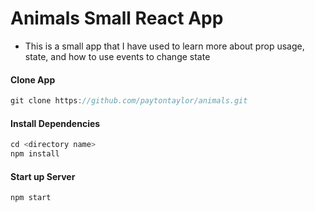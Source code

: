 # Animals Small React App

- This is a small app that I have used to learn more about prop usage, state, and how to use events to change state

#### Clone App

```js
git clone https://github.com/paytontaylor/animals.git
```

#### Install Dependencies

```js
cd <directory name>
npm install
```

#### Start up Server

```js
npm start
```
